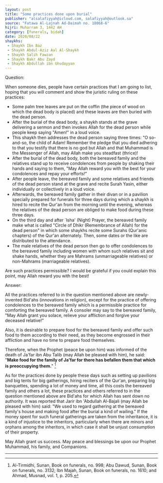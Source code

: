 ```yaml
---
layout: post
title: "Some practices done upon burial"
publisher: "alsalafiyyah@icloud.com, salafiyyah@outlook.sa"
source: "Fatawa Al-Lajnah Ad-Daimah no. 18068-6"
hijri: Muharram 3, 1442 AH
category: [funerals, bidah]
date: 2020/08/22
shaykhs: 
 - Shaykh Ibn Baz
 - Shaykh Abdul-Aziz Aal Al-Shaykh
 - Shaykh Salih Fawzan
 - Shaykh Bakr Abu Zayd
 - Shaykh Abdullah ibn Ghudayyan
---
```



Question: 

When someone dies, people have certain practices that I am going to list, hoping that you will comment and show the juristic ruling on these practices:
- Some palm tree leaves are put on the coffin (the piece of wood on which the dead body is placed) and these leaves are then buried with the dead person.
- After the burial of the dead body, a shaykh stands at the grave delivering a sermon and then invokes Allah for the dead person while people keep saying "Amen!" in a loud voice.
- This shaykh then addresses the dead person saying three times: "O so-and-so, the child of Adam! Remember the pledge that you died adhering to that you testify that there is no god but Allah and that Muhammad is the Messenger of Allah, may Allah make you steadfast (thrice)!
- After the burial of the dead body, both the bereaved family and the relatives stand up to receive condolences from people by shaking their hands and saying to them, "May Allah reward you with the best for your condolences and repay your efforts!"
- After people leave, the bereaved family and some relatives and friends of the dead person stand at the grave and recite Surah Yasin, either individually or collectively in a loud voice.
- Afterwards, the bereaved family gather in their divan or in a pavilion specially prepared for funerals for three days during which a shaykh is hired to recite the Qur'an from the morning until the evening, whereas the relatives of the dead person are obliged to make food during these three days.
- On the third day and after `Isha' (Night) Prayer, the bereaved family make what is called "Circle of Dhikr (Remembrance of Allah) for the dead person" in which some shaykhs recite some Surahs (Qur'anic chapters) of the Qur'an alternately. Then, some dates or the like are distributed to the attendance.
- The male relatives of the dead person then go to offer condolences to the bereaved family including women with whom such relatives sit and shake hands, whether they are Mahrams (unmarriageable relatives) or non-Mahrams (marriageable relatives).

Are such practices permissible? I would be grateful if you could explain this point, may Allah reward you with the best!

Answer: 

All the practices referred to in the question mentioned above are newly-invented Bid'ahs (innovations in religion), except for the practice of offering condolences to the bereaved family which is a permissible practice for comforting the bereaved family. A consoler may say to the bereaved family, "May Allah grant you solace, relieve your affliction and forgive your deceased relative!" 

Also, it is desirable to prepare food for the bereaved family and offer such food to them according to their need, as they become engrossed in their affliction and have no time to prepare food themselves.

Therefore, when the Prophet (peace be upon him) was informed of the death of Ja'far ibn Abu Talib (may Allah be pleased with him), he said: "**Make food for the family of Ja'far for there has befallen them that which is preoccupying them.**" [^1]

As for the practices done by people these days such as setting up pavilions and big tents for big gatherings, hiring reciters of the Qur'an, preparing big banquettes, spending a lot of money and time, all this costs the bereaved family and others a lot, these practices and others referred to in the question mentioned above are Bid'ahs for which Allah has sent down no authority. It was reported that Jarir ibn 'Abdullah Al-Bajali (may Allah be pleased with him) said: "We used to regard gathering at the bereaved family's house and making food after the burial a kind of wailing." If the money spent for such funeral gatherings are taken from the inheritance, it is a kind of injustice to the inheritors, particularly when there are minors and orphans among the inheritors, in which case it shall be unjust consumption of their property.

May Allah grant us success. May peace and blessings be upon our Prophet Muhammad, his family, and Companions.

---
[^1]: Al-Tirmidhi, Sunan, Book on funerals, no. 998; Abu Dawud, Sunan, Book on funerals, no. 3132; Ibn Majah, Sunan, Book on funerals, no. 1610; and Ahmad, Musnad, vol. 1, p. 205.

